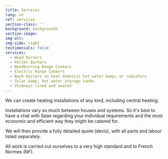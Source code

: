 ```yaml
---
title: Services
lang: en
ref: services
section-class: ''
background: background3
section-image:
img-alt:
img-side: right
testimonials: false
services:
  - Wood burners
  - Pellet Burners
  - Woodburning Range Cookers
  - Electric Range Cookers
  - Back boilers to heat domestic hot water &amp; or radiators
  - Solar &amp; hot water storage tanks
  - Chimneys lined and sealed
---
```



We can create heating installations of any kind, including central heating.

Installations vary so much between houses and systems. So it's best to have a chat with Sean regarding your individual requirements and the most economic and efficient way they might be catered for.

We will then provide a fully detailed quote (devis), with all parts and labour listed separately.

All work is carried out ourselves to a very high standard and to French Normes (NF).
